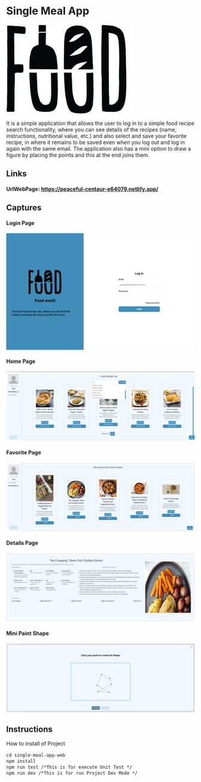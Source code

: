 # Single Meal App

![plot](/public/logo.png)

It is a simple application that allows the user to log in to a simple food recipe search functionality, where you can see details of the recipes (name, instructions, nutritional value, etc.) and also select and save your favorite recipe, in where it remains to be saved even when you log out and log in again with the same email. The application also has a mini option to draw a figure by placing the points and this at the end joins them.

## Links

#### UrlWebPage: https://peaceful-centaur-e64079.netlify.app/

## Captures

#### Login Page

![login](/public/logincA.png)

#### Home Page

![home](/public/SuggC.png)

#### Favorite Page

![favorite](/public/FaC.png)

#### Details Page

![details](/public/DetC.png)

#### Mini Paint Shape

![miniap](/public/PaintC.png)

## Instructions

How to install of Project

```console
cd single-meal-app-web
npm install
npm run test /*This is for execute Unit Test */
npm run dev /*This is for run Project Dev Mode */

```
